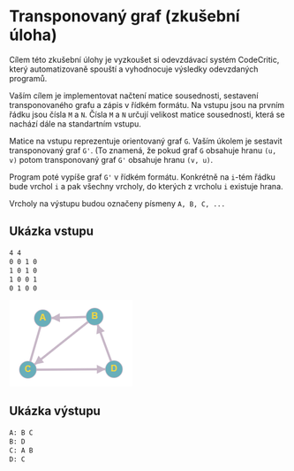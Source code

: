 # Transponovaný graf (zkušební úloha)

Cílem této zkušební úlohy je vyzkoušet si odevzdávací systém CodeCritic,
který automatizovaně spouští a vyhodnocuje výsledky odevzdaných programů.

Vaším cílem je implementovat načtení matice sousednosti, sestavení transponovaného grafu a zápis v řídkém formátu.
Na vstupu jsou na prvním řádku jsou čísla `M` a `N`. 
Čísla `M` a `N` určují velikost matice sousednosti, která se nachází dále na standartním vstupu.

Matice na vstupu reprezentuje orientovaný graf `G`. Vaším úkolem je sestavit transponovaný graf `G'`.
(To znamená, že pokud graf `G` obsahuje hranu `(u, v)` potom transponovaný graf `G'` obsahuje hranu `(v, u)`.

Program poté vypíše graf `G'` v řídkém formátu. Konkrétně na  `i`-tém řádku bude  vrchol `i` a pak všechny vrcholy, do kterých z vrcholu `i` existuje hrana.

Vrcholy na výstupu budou označeny písmeny `A, B, C, ...`


## Ukázka vstupu
```
4 4
0 0 1 0
1 0 1 0
1 0 0 1
0 1 0 0
```

![](TRANSPOSE-example.png)

## Ukázka výstupu
```
A: B C
B: D
C: A B
D: C
```


